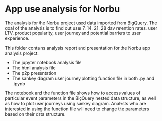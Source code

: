 
# App use analysis for Norbu
The analysis for the Norbu project used data imported from BigQuery. The goal of the analysis is to find out user 7, 14, 21, 28 day retention rates, user LTV, product popularity, user journey and potential barriers to user experience. 

This folder contains analysis report and presentation for the Norbu app analysis project: 

- The jupyter notebook analysis file
- The html analysis file
- The p2p presentation
- The sankey diagram user journey plotting function file in both .py and .ipynb


The notebook and the function file shows how to access values of particular event parameters in the BigQuery nested data structure, as well as how to plot user journeys using sankey diagram. Analysts who are interested in using the function file will need to change the parameters based on their data structure. 
